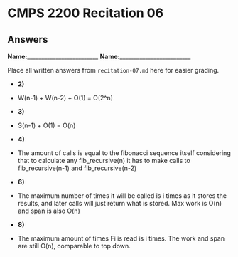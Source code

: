 # CMPS 2200 Recitation 06
## Answers

**Name:**_________________________
**Name:**_________________________


Place all written answers from `recitation-07.md` here for easier grading.



- **2)**
- W(n-1) + W(n-2) + O(1) = O(2^n)

- **3)**
- S(n-1) + O(1) = O(n)
- **4)**
- The amount of calls is equal to the fibonacci sequence itself considering that to calculate any fib_recursive(n) it has to make calls to fib_recursive(n-1) and fib_recursive(n-2)
- **6)**
- The maximum number of times it will be called is i times as it stores the results, and later calls will just return what is stored. Max work is O(n) and span is also O(n)
- **8)**
- The maximum amount of times Fi is read is i times. The work and span are still O(n), comparable to top down.